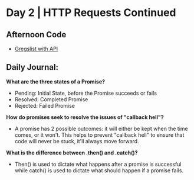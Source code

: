 # Day 2 | HTTP Requests Continued

## Afternoon Code
+ [Gregslist with API](https://github.com/hollidavis/gregslist-mvc/tree/SandboxAPI)

## Daily Journal:

**What are the three states of a Promise?**

+ Pending: Initial State, before the Promise succeeds or fails
+ Resolved: Completed Promise
+ Rejected: Failed Promise

**How do promises seek to resolve the issues of "callback hell"?**

+ A promise has 2 possible outcomes: it will either be kept when the time comes, or it won't. This helps to prevent "callback hell" to ensure that code will never be stuck, it'll always move forward. 

**What is the difference between .then() and .catch()?**

+ Then() is used to dictate what happens after a promise is successful while catch() is used to dictate what should happen if a promise fails. 